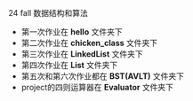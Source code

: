 24 fall 数据结构和算法

- 第一次作业在 **hello** 文件夹下
- 第二次作业在 **chicken_class** 文件夹下
- 第三次作业在 **LinkedList** 文件夹下 
- 第四次作业在 **List** 文件夹下
- 第五次和第六次作业都在 **BST(AVLT)** 文件夹下
- project的四则运算器在 **Evaluator** 文件夹下